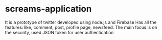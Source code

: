 # screams-application

It is a prototype of twitter developed using node.js and Firebase
Has all the features: like, comment, post, profile page, newsfeed.
The main focus is on the security, used JSON token for user authentication
